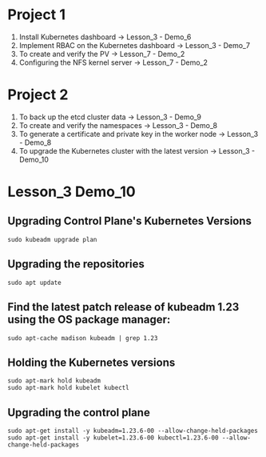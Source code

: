 # Project 1
1. Install Kubernetes dashboard -> Lesson_3 - Demo_6
2. Implement RBAC on the Kubernetes dashboard -> Lesson_3 - Demo_7
3. To create and verify the PV -> Lesson_7 - Demo_2
4. Configuring the NFS kernel server -> Lesson_7 - Demo_2

# Project 2
1. To back up the etcd cluster data -> Lesson_3 - Demo_9
2. To create and verify the namespaces -> Lesson_3 - Demo_8
3. To generate a certificate and private key in the worker node -> Lesson_3 - Demo_8
4. To upgrade the Kubernetes cluster with the latest version -> Lesson_3 - Demo_10

# Lesson_3 Demo_10
##  Upgrading Control Plane's Kubernetes Versions
```
sudo kubeadm upgrade plan
```
## Upgrading the repositories
```
sudo apt update
```
## Find the latest patch release of kubeadm 1.23 using the OS package manager:
```
sudo apt-cache madison kubeadm | grep 1.23
```
## Holding the Kubernetes versions
```
sudo apt-mark hold kubeadm
sudo apt-mark hold kubelet kubectl
```
## Upgrading the control plane
```
sudo apt-get install -y kubeadm=1.23.6-00 --allow-change-held-packages
sudo apt-get install -y kubelet=1.23.6-00 kubectl=1.23.6-00 --allow-change-held-packages
```
